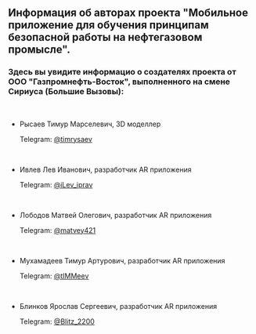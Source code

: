 ## **Информация об авторах проекта "Мобильное приложение для обучения принципам безопасной работы на нефтегазовом промысле".** <br>
<h3>Здесь вы увидите информацио о создателях проекта от ООО "Газпромнефть-Восток", выполненного на смене Сириуса (Большие Вызовы):</h1>
<br>
<ul>
  <li>
    <p>Рысаев Тимур Марселевич, 3D моделлер</p>
    <p>Telegram: <a href="https://t.me/timrysaev">@timrysaev</a></p><br>
  </li>
  <li>
    <p>Ивлев Лев Иванович, разработчик AR приложения</p>
    <p>Telegram: <a href="https://t.me/iLev_iprav">@iLev_iprav</a></p><br>
  </li>
  <li>
    <p>Лободов Матвей Олегович, разработчик AR приложения</p>
    <p>Telegram: <a href="https://t.me/matvey421">@matvey421</a></p><br>
  </li>
  <li>
    <p>Мухамадеев Тимур Артурович, разработчик AR приложения</p>
    <p>Telegram: <a href="https://t.me/tIMMeev">@tIMMeev</a></p><br>
  </li>
  <li>
    <p>Блинков Ярослав Сергеевич, разработчик AR приложения</p>
    <p>Telegram: <a href="https://t.me/Blitz_2200">@Blitz_2200</a></p><br>
  </li>
</ul>
